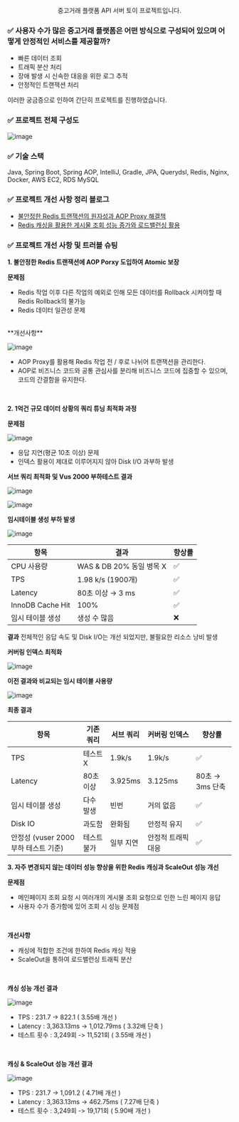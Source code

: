 <p align="center">중고거래 플랫폼 API 서버 토이 프로젝트입니다.</p>

### ✅ 사용자 수가 많은 중고거래 플랫폼은 어떤 방식으로 구성되어 있으며 어떻게 안정적인 서비스를 제공할까?
- 빠른 데이터 조회
- 트래픽 분산 처리
- 장애 발생 시 신속한 대응을 위한 로그 추적
- 안정적인 트랜잭션 처리

이러한 궁금증으로 인하여 간단히 프로젝트를 진행하였습니다.
<br/>

### ✅ 프로젝트 전체 구성도
![image](https://github.com/user-attachments/assets/7990f15f-3978-4592-8f36-4d79329915d6)

### ✅ 기술 스택

Java, Spring Boot, Spring AOP, IntelliJ, Gradle, JPA, Querydsl, Redis, Nginx, Docker, AWS EC2, RDS MySQL

### ✅ 프로젝트 개선 사항 정리 블로그

* [불안정한 Redis 트랜잭션의 원자성과 AOP Proxy 해결책](https://killerwhale1125.github.io/posts/Redis-%ED%8A%B8%EB%9E%9C%EC%9E%AD%EC%85%98%EC%9D%98-%ED%95%9C%EA%B3%84%EB%A1%9C-%EC%9D%B8%ED%95%9C-%ED%95%B4%EA%B2%B0%EC%B1%85/)
* [Redis 캐싱을 활용한 게시물 조회 성능 증가와 로드밸런싱 활용](https://killerwhale1125.github.io/posts/%EC%A1%B0%EA%B1%B4%EB%B6%80-%EC%BA%90%EC%8B%B1-%EB%B0%8F-%EC%84%B1%EB%8A%A5-%ED%85%8C%EC%8A%A4%ED%8A%B8/)

### ✅ 프로젝트 개선 사항 및 트러블 슈팅

**1. 불안정한 Redis 트랜잭션에 AOP Porxy 도입하여 Atomic 보장**

**문제점**
- Redis 작업 이후 다른 작업의 예외로 인해 모든 데이터를 Rollback 시켜야할 때 Redis Rollback의 불가능
- Redis 데이터 일관성 문제

<br/>
**개선사항**

![image](https://github.com/user-attachments/assets/bd4d5817-2f6b-4e52-87ae-11a862714be2)

- AOP Proxy를 활용해 Redis 작업 전 / 후로 나뉘어 트랜잭션을 관리한다.
- AOP로 비즈니스 코드와 공통 관심사를 분리해 비즈니스 코드에 집중할 수 있으며, 코드의 간결함을 유지한다.

<br/>

**2. 1억건 규모 데이터 상황의 쿼리 튜닝 최적화 과정**

**문제점**

![image](https://private-user-images.githubusercontent.com/165141435/434194059-fecf632f-1170-4dd5-9774-b9b95e25239d.png?jwt=eyJhbGciOiJIUzI1NiIsInR5cCI6IkpXVCJ9.eyJpc3MiOiJnaXRodWIuY29tIiwiYXVkIjoicmF3LmdpdGh1YnVzZXJjb250ZW50LmNvbSIsImtleSI6ImtleTUiLCJleHAiOjE3NDQ3ODc2MzksIm5iZiI6MTc0NDc4NzMzOSwicGF0aCI6Ii8xNjUxNDE0MzUvNDM0MTk0MDU5LWZlY2Y2MzJmLTExNzAtNGRkNS05Nzc0LWI5Yjk1ZTI1MjM5ZC5wbmc_WC1BbXotQWxnb3JpdGhtPUFXUzQtSE1BQy1TSEEyNTYmWC1BbXotQ3JlZGVudGlhbD1BS0lBVkNPRFlMU0E1M1BRSzRaQSUyRjIwMjUwNDE2JTJGdXMtZWFzdC0xJTJGczMlMkZhd3M0X3JlcXVlc3QmWC1BbXotRGF0ZT0yMDI1MDQxNlQwNzA4NTlaJlgtQW16LUV4cGlyZXM9MzAwJlgtQW16LVNpZ25hdHVyZT1mYzkwOGNiNzFlMjQ3YWQ1NTYzYWQ3NThlOTY1M2M0OGRkNzVhMzVhNDM0NDBjMWNkMTQxMTAwODFmZDRhZjlmJlgtQW16LVNpZ25lZEhlYWRlcnM9aG9zdCJ9.ypk5IcJ-jA-XeqmQ_6UD_S3mmS0b48gYj3bQNJtASMA)
- 응답 지연(평균 10초 이상) 문제
- 인덱스 활용이 제대로 이루어지지 않아 Disk I/O 과부하 발생

**서브 쿼리 최적화 및 Vus 2000 부하테스트 결과**

![image](https://github.com/killerwhale1125/trade-service/issues/2#issue-2998669420](https://private-user-images.githubusercontent.com/165141435/434194842-f16f2ae9-425b-497e-a467-012e8f07048c.png?jwt=eyJhbGciOiJIUzI1NiIsInR5cCI6IkpXVCJ9.eyJpc3MiOiJnaXRodWIuY29tIiwiYXVkIjoicmF3LmdpdGh1YnVzZXJjb250ZW50LmNvbSIsImtleSI6ImtleTUiLCJleHAiOjE3NDQ3ODc0OTMsIm5iZiI6MTc0NDc4NzE5MywicGF0aCI6Ii8xNjUxNDE0MzUvNDM0MTk0ODQyLWYxNmYyYWU5LTQyNWItNDk3ZS1hNDY3LTAxMmU4ZjA3MDQ4Yy5wbmc_WC1BbXotQWxnb3JpdGhtPUFXUzQtSE1BQy1TSEEyNTYmWC1BbXotQ3JlZGVudGlhbD1BS0lBVkNPRFlMU0E1M1BRSzRaQSUyRjIwMjUwNDE2JTJGdXMtZWFzdC0xJTJGczMlMkZhd3M0X3JlcXVlc3QmWC1BbXotRGF0ZT0yMDI1MDQxNlQwNzA2MzNaJlgtQW16LUV4cGlyZXM9MzAwJlgtQW16LVNpZ25hdHVyZT1iNmFlMzFlZjE3YmRjYjhmMWNkY2NjY2UxM2I0NzRmZGQ2NDBmYTFhYmFhNTc1NmYwMzNkZTY0OGU5ZmRjMjQ2JlgtQW16LVNpZ25lZEhlYWRlcnM9aG9zdCJ9.dLENsKS3rmNStf_wwiIE090p_YpYv2100p4UfleP-Yo))

![image](https://github.com/killerwhale1125/trade-service/issues/3#issue-2998671359](https://private-user-images.githubusercontent.com/165141435/434195203-97a450ae-1a17-429e-8ba4-4c2f12f32ad1.png?jwt=eyJhbGciOiJIUzI1NiIsInR5cCI6IkpXVCJ9.eyJpc3MiOiJnaXRodWIuY29tIiwiYXVkIjoicmF3LmdpdGh1YnVzZXJjb250ZW50LmNvbSIsImtleSI6ImtleTUiLCJleHAiOjE3NDQ3ODc1MDQsIm5iZiI6MTc0NDc4NzIwNCwicGF0aCI6Ii8xNjUxNDE0MzUvNDM0MTk1MjAzLTk3YTQ1MGFlLTFhMTctNDI5ZS04YmE0LTRjMmYxMmYzMmFkMS5wbmc_WC1BbXotQWxnb3JpdGhtPUFXUzQtSE1BQy1TSEEyNTYmWC1BbXotQ3JlZGVudGlhbD1BS0lBVkNPRFlMU0E1M1BRSzRaQSUyRjIwMjUwNDE2JTJGdXMtZWFzdC0xJTJGczMlMkZhd3M0X3JlcXVlc3QmWC1BbXotRGF0ZT0yMDI1MDQxNlQwNzA2NDRaJlgtQW16LUV4cGlyZXM9MzAwJlgtQW16LVNpZ25hdHVyZT0wNzhlNmM1NDRjMjRmMjQyZTkxN2U1ZjE5MzY4OTU2ZjEzOWVkNGQyOTRjMTlmYjg4YzkzNjVjOGUzMTBjZTQ3JlgtQW16LVNpZ25lZEhlYWRlcnM9aG9zdCJ9.g_-GNWKmi53IuvKInQpeldhFV0AfzTT5OaPxd3ViEtg))

**임시테이블 생성 부하 발생**

![image](https://github.com/killerwhale1125/trade-service/issues/4#issue-2998672655](https://private-user-images.githubusercontent.com/165141435/434195399-fdcac47c-3c82-4bb4-9e6f-7b6c615d5163.png?jwt=eyJhbGciOiJIUzI1NiIsInR5cCI6IkpXVCJ9.eyJpc3MiOiJnaXRodWIuY29tIiwiYXVkIjoicmF3LmdpdGh1YnVzZXJjb250ZW50LmNvbSIsImtleSI6ImtleTUiLCJleHAiOjE3NDQ3ODc1MTYsIm5iZiI6MTc0NDc4NzIxNiwicGF0aCI6Ii8xNjUxNDE0MzUvNDM0MTk1Mzk5LWZkY2FjNDdjLTNjODItNGJiNC05ZTZmLTdiNmM2MTVkNTE2My5wbmc_WC1BbXotQWxnb3JpdGhtPUFXUzQtSE1BQy1TSEEyNTYmWC1BbXotQ3JlZGVudGlhbD1BS0lBVkNPRFlMU0E1M1BRSzRaQSUyRjIwMjUwNDE2JTJGdXMtZWFzdC0xJTJGczMlMkZhd3M0X3JlcXVlc3QmWC1BbXotRGF0ZT0yMDI1MDQxNlQwNzA2NTZaJlgtQW16LUV4cGlyZXM9MzAwJlgtQW16LVNpZ25hdHVyZT05NDlmYzQzNDg5M2YxYjYyOGY4ZTY0ZGFlMDA2OTYwMWIwMjhiNmI1ODM2ZGJmNmZhMmI1ODU2NDUyOWQ1YTYyJlgtQW16LVNpZ25lZEhlYWRlcnM9aG9zdCJ9.0HVFqSGdRLqADWiH9C9waxSbmUC4uMS1oVrCg0kl6-s))

| 항목              | 결과                       | 향상률         |
|-------------------|----------------------------|----------------|
| CPU 사용량        | WAS & DB 20% 동일 병목 X   | ✅              |
| TPS               | 1.98 k/s (1900개)          | ✅              |
| Latency           | 80초 이상 → 3 ms           | ✅              |
| InnoDB Cache Hit  | 100%                        | ✅              |
| 임시 테이블 생성  | 생성 수 많음               | ❌              |

**결과**
전체적인 응답 속도 및 Disk I/O는 개선 되었지만, 불필요한 리소스 낭비 발생

**커버링 인덱스 최적화**

![image](https://private-user-images.githubusercontent.com/165141435/434195847-a80a03ba-c904-4315-bf21-9acac86d0b4e.png?jwt=eyJhbGciOiJIUzI1NiIsInR5cCI6IkpXVCJ9.eyJpc3MiOiJnaXRodWIuY29tIiwiYXVkIjoicmF3LmdpdGh1YnVzZXJjb250ZW50LmNvbSIsImtleSI6ImtleTUiLCJleHAiOjE3NDQ3ODc1NDcsIm5iZiI6MTc0NDc4NzI0NywicGF0aCI6Ii8xNjUxNDE0MzUvNDM0MTk1ODQ3LWE4MGEwM2JhLWM5MDQtNDMxNS1iZjIxLTlhY2FjODZkMGI0ZS5wbmc_WC1BbXotQWxnb3JpdGhtPUFXUzQtSE1BQy1TSEEyNTYmWC1BbXotQ3JlZGVudGlhbD1BS0lBVkNPRFlMU0E1M1BRSzRaQSUyRjIwMjUwNDE2JTJGdXMtZWFzdC0xJTJGczMlMkZhd3M0X3JlcXVlc3QmWC1BbXotRGF0ZT0yMDI1MDQxNlQwNzA3MjdaJlgtQW16LUV4cGlyZXM9MzAwJlgtQW16LVNpZ25hdHVyZT00N2U0MjJhOTdhMDA1ZTU0MTQ0YWU3NmY5NGI2NTIwN2QyYjY3MzNiOTVhYTU0ZTU2MzJhOWY5M2EzMmUwOWVmJlgtQW16LVNpZ25lZEhlYWRlcnM9aG9zdCJ9.L2r9LESZ6wtjYWa6JXQ1FP4Kr3OCXQJMFrpBMgw1VII)


**이전 결과와 비교되는 임시 테이블 사용량**

![image](https://private-user-images.githubusercontent.com/165141435/434196019-780962b8-ea6d-432a-90d8-b1860427046f.png?jwt=eyJhbGciOiJIUzI1NiIsInR5cCI6IkpXVCJ9.eyJpc3MiOiJnaXRodWIuY29tIiwiYXVkIjoicmF3LmdpdGh1YnVzZXJjb250ZW50LmNvbSIsImtleSI6ImtleTUiLCJleHAiOjE3NDQ3ODc1NjEsIm5iZiI6MTc0NDc4NzI2MSwicGF0aCI6Ii8xNjUxNDE0MzUvNDM0MTk2MDE5LTc4MDk2MmI4LWVhNmQtNDMyYS05MGQ4LWIxODYwNDI3MDQ2Zi5wbmc_WC1BbXotQWxnb3JpdGhtPUFXUzQtSE1BQy1TSEEyNTYmWC1BbXotQ3JlZGVudGlhbD1BS0lBVkNPRFlMU0E1M1BRSzRaQSUyRjIwMjUwNDE2JTJGdXMtZWFzdC0xJTJGczMlMkZhd3M0X3JlcXVlc3QmWC1BbXotRGF0ZT0yMDI1MDQxNlQwNzA3NDFaJlgtQW16LUV4cGlyZXM9MzAwJlgtQW16LVNpZ25hdHVyZT1jY2E4MjI2MjQ0OWFlMmFjMzA4ZmRkNWE4MzU5NGU3NWU4YzRhMGY2YTUxNzdjNDlhODkwOTY2ZDg4NWIxYTM1JlgtQW16LVNpZ25lZEhlYWRlcnM9aG9zdCJ9.iyh73RJDG9ZO7AHYOEDkekS1QPeakX6jxH3D3yW-LUY)

**최종 결과**

| 항목                         | 기존 쿼리     | 서브 쿼리    | 커버링 인덱스    | 향상률              |
|------------------------------|---------------|---------------|------------------|---------------------|
| TPS                          | 테스트 X      | 1.9k/s        | 1.9k/s           | ✅                  |
| Latency                      | 80초 이상     | 3.925ms       | 3.125ms          | 80초 → 3ms 단축     |
| 임시 테이블 생성             | 다수 발생     | 빈번          | 거의 없음        | ✅                  |
| Disk IO                      | 과도함        | 완화됨        | 안정적 유지      | ✅                  |
| 안정성 (vuser 2000 부하 테스트 기준) | 테스트 불가 | 일부 지연      | 안정적 트래픽 대응 | ✅                  |


**3. 자주 변경되지 않는 데이터 성능 향상을 위한 Redis 캐싱과 ScaleOut 성능 개선**

**문제점**
- 메인페이지 조회 요청 시 여러개의 게시물 조회 요청으로 인한 느린 페이지 응답
- 사용자 수가 증가함에 있어 조회 시 성능 문제점
<br/>

**개선사항**
- 캐싱에 적합한 조건에 한하여 Redis 캐싱 적용
- ScaleOut을 통하여 로드밸런싱 트래픽 분산
<br/>

**캐싱 성능 개선 결과**

![image](https://github.com/user-attachments/assets/e0b47d95-bffb-4391-8d43-27d6ee251d12)
- TPS : 231.7 -> 822.1 ( 3.55배 개선 )
- Latency : 3,363.13ms → 1,012.79ms ( 3.32배 단축 )
- 테스트 횟수 : 3,249회 -> 11,521회 ( 3.55배 개선 )
<br/>

**캐싱 & ScaleOut 성능 개선 결과**

![image](https://github.com/user-attachments/assets/48ec0a1a-32e6-4e83-9c44-ee166e35b601)
- TPS : 231.7 -> 1,091.2 ( 4.71배 개선 )
- Latency : 3,363.13ms → 462.75ms ( 7.27배 단축 )
- 테스트 횟수 : 3,249회 -> 19,171회 ( 5.90배 개선 )
